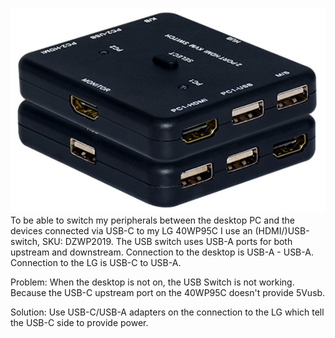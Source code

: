 ![usb switch](/images/2023-07-01-usb-switch-40wp95c/usbswitch.png)
To be able to switch my peripherals between the desktop PC and the devices connected via USB-C to my LG 40WP95C I use an (HDMI/)USB-switch, SKU: DZWP2019. The USB switch uses USB-A ports for both upstream and downstream. Connection to the desktop is USB-A - USB-A. Connection to the LG is USB-C to USB-A.

Problem: When the desktop is not on, the USB Switch is not working. Because the USB-C upstream port on the 40WP95C doesn't provide 5Vusb.

Solution: Use USB-C/USB-A adapters on the connection to the LG which tell the USB-C side to provide power.
